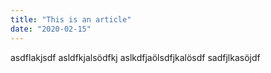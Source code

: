 ```yaml
---
title: "This is an article"
date: "2020-02-15"
---
```

asdflakjsdf
asldfkjalsödfkj
aslkdfjaölsdfjkalösdf
sadfjlkasöjdf